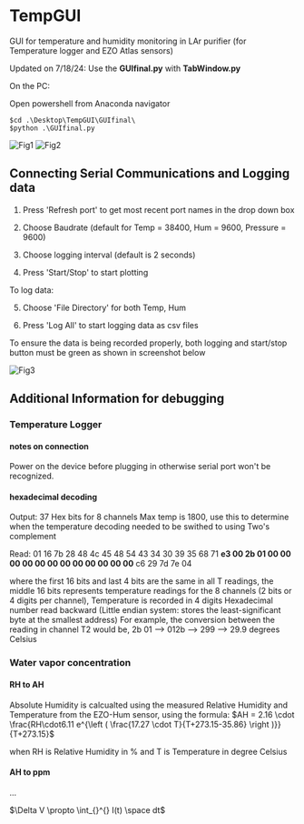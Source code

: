 # TempGUI
GUI for temperature and humidity monitoring in LAr purifier (for Temperature logger and EZO Atlas sensors)

Updated on 7/18/24: Use the **GUIfinal.py** with **TabWindow.py**

On the PC:

Open powershell from Anaconda navigator

```
$cd .\Desktop\TempGUI\GUIfinal\
$python .\GUIfinal.py
```
![Fig1](https://github.com/IseeJ/TempGUI/blob/main/Screenshot1.png?raw=true)
![Fig2](https://github.com/IseeJ/TempGUI/blob/main/Screenshot2.png?raw=true)

## Connecting Serial Communications and Logging data ##

1. Press 'Refresh port' to get most recent port names in the drop down box

2. Choose Baudrate (default for Temp = 38400, Hum = 9600, Pressure = 9600)

3. Choose logging interval (default is 2 seconds)

4. Press 'Start/Stop' to start plotting

To log data:

5. Choose 'File Directory' for both Temp, Hum

6. Press 'Log All' to start logging data as csv files


To ensure the data is being recorded properly, both logging and start/stop button must be green as shown in screenshot below

![Fig3](https://github.com/IseeJ/TempGUI/blob/main/Screenshot3.png?raw=true)




## Additional Information for debugging ##

### Temperature Logger ###
#### notes on connection ####
Power on the device before plugging in otherwise serial port won't be recognized.

#### hexadecimal decoding ####
Output: 37 Hex bits for 8 channels
Max temp is 1800, use this to determine when the temperature decoding needed to be swithed to using Two's complement

Read: 01 16 7b 28 48 4c 45 48 54 43 34 30 39 35 68 71 **e3 00 2b 01 00 00 00 00 00 00 00 00 00 00 00 00** c6 29 7d 7e 04

where the first 16 bits and last 4 bits are the same in all T readings, the middle 16 bits represents temperature readings for the 8 channels (2 bits or 4 digits per channel), Temperature is recorded in 4 digits Hexadecimal number read backward (Little endian system: stores the least-significant byte at the smallest address) For example, the conversion between the reading in channel T2 would be, 2b 01 --> 012b --> 299 --> 29.9 degrees Celsius

### Water vapor concentration ###

#### RH to AH ####
Absolute Humidity is calcualted using the measured Relative Humidity and Temperature from the EZO-Hum sensor, using the formula:
$AH = 2.16 \cdot \frac{RH\cdot6.11 e^{\left ( \frac{17.27 \cdot T}{T+273.15-35.86} \right )}}{T+273.15}$

when RH is Relative Humidity in % and T is Temperature in degree Celsius

#### AH to ppm ####
...


$\Delta V \propto \int_{}^{} I(t) \space dt$

